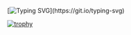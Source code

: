 [![Typing SVG](https://readme-typing-svg.herokuapp.com?color=1FF7D4C3&center=true&width=800&lines=Welcome+to+Domnavich+Evgeniy+GitHub+repository!)](https://git.io/typing-svg)

[![trophy](https://github-profile-trophy.vercel.app/?dompower25=ryo-ma)](https://github.com/ryo-ma/github-profile-trophy)

